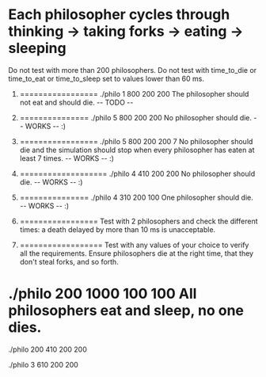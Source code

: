 Each philosopher cycles through thinking → taking forks → eating → sleeping
============================================

Do not test with more than 200 philosophers.
Do not test with time_to_die or time_to_eat or time_to_sleep set to values lower than 60 ms.

1. ================= 
./philo 1 800 200 200
The philosopher should not eat and should die. -- TODO --

2. ===============
./philo 5 800 200 200
No philosopher should die. -- WORKS -- :)

3. =================
./philo 5 800 200 200 7
No philosopher should die and the simulation should stop when every philosopher has eaten at least 7 times. -- WORKS -- :)

4. ===================
./philo 4 410 200 200
No philosopher should die.  -- WORKS -- :)

5. ===============
./philo 4 310 200 100
One philosopher should die. -- WORKS -- :)

6. =================
Test with 2 philosophers and check the different times: a death delayed by more than 10 ms is
unacceptable.

7. ==================
Test with any values of your choice to verify all the requirements. Ensure philosophers die at the right time,
that they don't steal forks, and so forth.

./philo 200 1000 100 100
All philosophers eat and sleep, no one dies.
=====================================


./philo 200 410 200 200

./philo 3 610 200 200